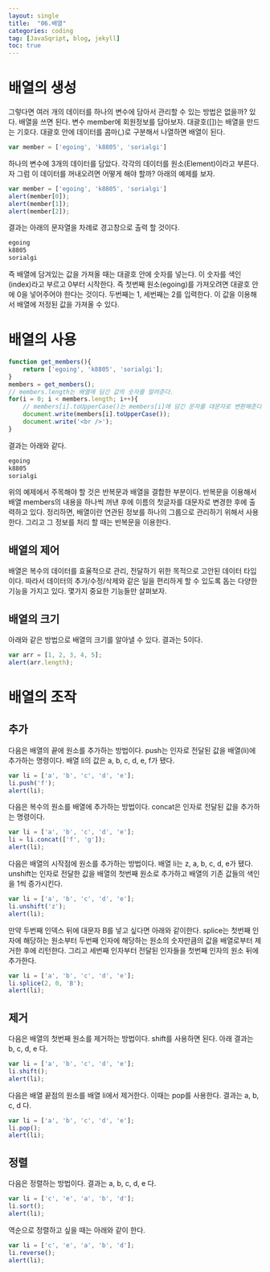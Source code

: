 ```yaml
---
layout: single
title:  "06.배열"
categories: coding
tag: [JavaSqript, blog, jekyll]
toc: true
---
```


# 배열의 생성
그렇다면 여러 개의 데이터를 하나의 변수에 담아서 관리할 수 있는 방법은 없을까? 있다. 배열을 쓰면 된다. 변수 member에 회원정보를 담아보자. 대괄호([])는 배열을 만드는 기호다. 대괄호 안에 데이터를 콤마(,)로 구분해서 나열하면 배열이 된다.

```javascript
var member = ['egoing', 'k8805', 'sorialgi']
```
하나의 변수에 3개의 데이터를 담았다. 각각의 데이터를 원소(Element)이라고 부른다. 자 그럼 이 데이터를 꺼내오려면 어떻게 해야 할까? 아래의 예제를 보자.

```javascript
var member = ['egoing', 'k8805', 'sorialgi']
alert(member[0]);
alert(member[1]);
alert(member[2]);
```
결과는 아래의 문자열을 차례로 경고창으로 출력 할 것이다.

```javascript
egoing
k8805
sorialgi
```
즉 배열에 담겨있는 값을 가져올 때는 대괄호 안에 숫자를 넣는다. 이 숫자를 색인(index)라고 부르고 0부터 시작한다. 즉 첫번째 원소(egoing)를 가져오려면 대괄호 안에 0을 넣어주어야 한다는 것이다. 두번째는 1, 세번째는 2를 입력한다. 이 값을 이용해서 배열에 저정된 값을 가져올 수 있다.

# 배열의 사용

```javascript
function get_members(){
    return ['egoing', 'k8805', 'sorialgi'];
}
members = get_members();
// members.length는 배열에 담긴 값의 숫자를 알려준다. 
for(i = 0; i < members.length; i++){
    // members[i].toUpperCase()는 members[i]에 담긴 문자를 대문자로 변환해준다.
    document.write(members[i].toUpperCase());   
    document.write('<br />');
}
```
결과는 아래와 같다.

```javascript
egoing
k8805
sorialgi
```
위의 예제에서 주목해야 할 것은 반복문과 배열을 결합한 부분이다. 반복문을 이용해서 배열 members의 내용을 하나씩 꺼낸 후에 이름의 첫글자를 대문자로 변경한 후에 출력하고 있다. 정리하면, 배열이란 연관된 정보를 하나의 그룹으로 관리하기 위해서 사용한다. 그리고 그 정보를 처리 할 때는 반복문을 이용한다.

## 배열의 제어
배열은 복수의 데이터를 효율적으로 관리, 전달하기 위한 목적으로 고안된 데이터 타입이다. 따라서 데이터의 추가/수정/삭제와 같은 일을 편리하게 할 수 있도록 돕는 다양한 기능을 가지고 있다. 몇가지 중요한 기능들만 살펴보자.

## 배열의 크기
아래와 같은 방법으로 배열의 크기를 알아낼 수 있다. 결과는 5이다.

```javascript
var arr = [1, 2, 3, 4, 5];
alert(arr.length);
```

# 배열의 조작
## 추가
다음은 배열의 끝에 원소를 추가하는 방법이다. push는 인자로 전달된 값을 배열(li)에 추가하는 명령이다. 배열 li의 값은 a, b, c, d, e, f가 됐다.

```javascript
var li = ['a', 'b', 'c', 'd', 'e'];
li.push('f');
alert(li);
```
다음은 복수의 원소를 배열에 추가하는 방법이다. concat은 인자로 전달된 값을 추가하는 명령이다.

```javascript
var li = ['a', 'b', 'c', 'd', 'e'];
li = li.concat(['f', 'g']);
alert(li);
```
다음은 배열의 시작점에 원소를 추가하는 방법이다. 배열 li는 z, a, b, c, d, e가 됐다. unshift는 인자로 전달한 값을 배열의 첫번째 원소로 추가하고 배열의 기존 값들의 색인을 1씩 증가시킨다.

```javascript
var li = ['a', 'b', 'c', 'd', 'e'];
li.unshift('z');
alert(li);
```
만약 두번째 인덱스 뒤에 대문자 B를 넣고 싶다면 아래와 같이한다. splice는 첫번째 인자에 해당하는 원소부터 두번째 인자에 해당하는 원소의 숫자만큼의 값을 배열로부터 제거한 후에 리턴한다. 그리고 세번째 인자부터 전달된 인자들을 첫번째 인자의 원소 뒤에 추가한다.

```javascript
var li = ['a', 'b', 'c', 'd', 'e'];
li.splice(2, 0, 'B');
alert(li);
```

## 제거
다음은 배열의 첫번째 원소를 제거하는 방법이다. shift를 사용하면 된다. 아래 결과는 b, c, d, e 다.

```javascript
var li = ['a', 'b', 'c', 'd', 'e'];
li.shift();
alert(li);
```
다음은 배열 끝점의 원소를 배열 li에서 제거한다. 이때는 pop를 사용한다. 결과는 a, b, c, d 다.

```javascript
var li = ['a', 'b', 'c', 'd', 'e'];
li.pop();
alert(li);
```
## 정렬
다음은 정렬하는 방법이다. 결과는 a, b, c, d, e 다.

```javascript
var li = ['c', 'e', 'a', 'b', 'd'];
li.sort();
alert(li);
```
역순으로 정렬하고 싶을 때는 아래와 같이 한다.

```javascript
var li = ['c', 'e', 'a', 'b', 'd'];
li.reverse();
alert(li);
```


